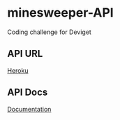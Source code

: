 # minesweeper-API
Coding challenge for Deviget

## API URL
[Heroku](https://minesweeper-api-deviget.herokuapp.com/)

## API Docs
[Documentation](https://minesweeper-api-deviget.herokuapp.com/api-docs)
